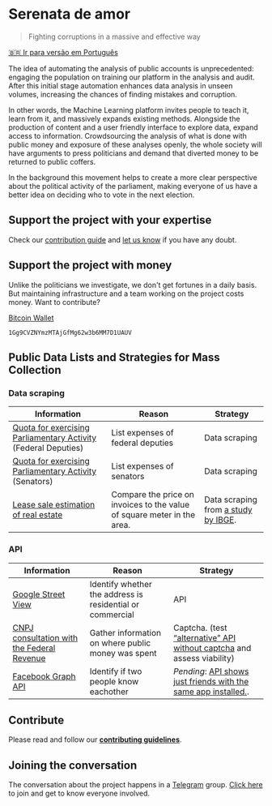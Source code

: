# Serenata de amor
> Fighting corruptions in a massive and effective way

[🇧🇷 Ir para versão em Português](README.md)

The idea of automating the analysis of public accounts is unprecedented: engaging the population on training our platform in the analysis and audit. After this initial stage automation enhances data analysis in unseen volumes, increasing the chances of finding mistakes and corruption.

In other words, the Machine Learning platform invites people to teach it, learn from it, and massively expands existing methods. Alongside the production of content and a user friendly interface to explore data, expand access to information. Crowdsourcing the analysis of what is done with public money and exposure of these analyses openly, the whole society will have arguments to press politicians and demand that diverted money to be returned to public coffers.

In the background this movement helps to create a more clear perspective about the political activity of the parliament, making everyone of us have a better idea on deciding who to vote in the next election.

## Support the project with your expertise

Check our [contribution guide](CONTRIBUTING.md) and [let us know](https://github.com/datasciencebr/serenata-de-amor/issues) if you have any doubt.

## Support the project with money

Unlike the politicians we investigate, we don't get fortunes in a daily basis. But maintaining infrastructure and a team working on the project costs money. Want to contribute?

[Bitcoin Wallet](bitcoin:1Gg9CVZNYmzMTAjGfMg62w3b6MM7D1UAUV?amount=0.01&message=Supporting%20project%20Serenata%20de%20Amor)
```
1Gg9CVZNYmzMTAjGfMg62w3b6MM7D1UAUV
```

## Public Data Lists and Strategies for Mass Collection

### Data scraping
| Information | Reason | Strategy |
|------------|--------|------------|
| [Quota for exercising Parliamentary Activity](http://www.camara.gov.br/cota-parlamentar/) (Federal Deputies) | List expenses of federal deputies | Data scraping |
| [Quota for exercising Parliamentary Activity](http://www25.senado.leg.br/web/transparencia/sen/) (Senators) | List expenses of senators | Data scraping |
| [Lease sale estimation of real estate](ftp://ftp.ibge.gov.br/Contas_Nacionais/Sistema_de_Contas_Nacionais/Notas_Metodologicas_2010/06_aluguel.pdf) | Compare the price on invoices to the value of square meter in the area. | Data scraping from [a study by IBGE](http://seriesestatisticas.ibge.gov.br/series.aspx?vcodigo=PRECO415). |

### API
| Information | Reason | Strategy |
|------------|--------|------------|
| [Google Street View](https://developers.google.com/maps/documentation/streetview/) | Identify whether the address is residential or commercial | API |
| [CNPJ consultation with the Federal Revenue](http://www.receita.fazenda.gov.br/pessoajuridica/cnpj/cnpjreva/cnpjreva_solicitacao.asp) | Gather information on where public money was spent | Captcha. (test [“alternative” API without captcha](http://receitaws.com.br) and assess viability) |
| [Facebook Graph API](https://developers.facebook.com/docs/graph-api) | Identify if two people know eachother |  _Pending_: [API shows just friends with the same app installed.](https://developers.facebook.com/docs/graph-api/reference/user/friends/).

## Contribute
Please read and follow our **[contributing guidelines](CONTRIBUTING.md)**.

## Joining the conversation
The conversation about the project happens in a [Telegram](https://telegram.org/) group. [Click here](https://telegram.me/joinchat/AKDWcwgjD0QPd6KqEG11tg) to join and get to know everyone involved.
